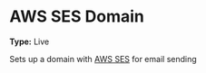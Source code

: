 # AWS SES Domain

**Type:** Live

Sets up a domain with [AWS SES](https://aws.amazon.com/ses/) for email sending